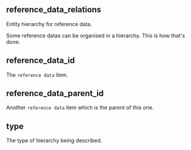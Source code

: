 ## reference_data_relations

Entity hierarchy for reference data.

Some reference datas can be organised in a hierarchy. This is how that's done.

## reference_data_id

The `reference data` item.

## reference_data_parent_id

Another `reference data` item which is the parent of this one.

## type

The type of hierarchy being described.

